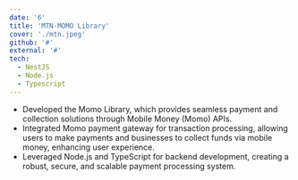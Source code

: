 ```yaml
---
date: '6'
title: 'MTN-MOMO Library'
cover: './mtn.jpeg'
github: '#'
external: '#'
tech:
  - NestJS
  - Node.js
  - Typescript
---
```


- Developed the Momo Library, which provides seamless payment and collection solutions through
  Mobile Money (Momo) APIs.
- Integrated Momo payment gateway for transaction processing, allowing users to make payments and
  businesses to collect funds via mobile money, enhancing user experience.
- Leveraged Node.js and TypeScript for backend development, creating a robust, secure, and scalable
  payment processing system.​
